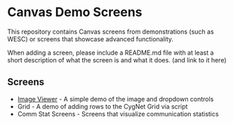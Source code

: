 # Canvas Demo Screens

This repository contains Canvas screens from demonstrations (such as WESC) or
screens that showcase advanced functionality.

When adding a screen, please include a README.md file with at least a short
description of what the screen is and what it does. (and link to it here)

## Screens

* [Image Viewer](Demos/ImageViewer/README.md) - A simple demo of the image and dropdown controls
* Grid - A demo of adding rows to the CygNet Grid via script
* Comm Stat Screens - Screens that visualize communication statistics
